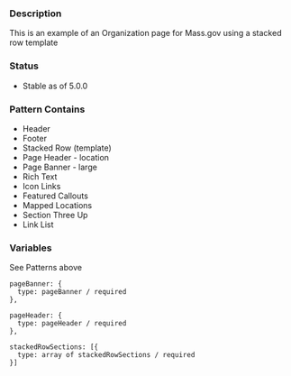 ### Description
This is an example of an Organization page for Mass.gov using a stacked row template

### Status
* Stable as of 5.0.0

### Pattern Contains
* Header
* Footer
* Stacked Row (template)
* Page Header - location
* Page Banner - large
* Rich Text
* Icon Links
* Featured Callouts
* Mapped Locations
* Section Three Up
* Link List


### Variables
See Patterns above
~~~
pageBanner: {
  type: pageBanner / required
},

pageHeader: {
  type: pageHeader / required
},

stackedRowSections: [{
  type: array of stackedRowSections / required
}]
~~~
